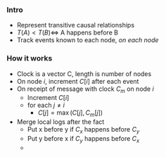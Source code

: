 ### Intro
- Represent transitive causal relationships
- $T(A) < T(B) \iff$ A happens before B
- Track events known to each node, *on each node*
### How it works
- Clock is a vector C, length is number of nodes
- On node $i$, increment $C[i]$ after each event
- On receipt of message with clock $C_m$ on node $i$
	- Increment $C[i]$
	- for each $j \neq i$
		- $C[j] = \max (C[j], C_m [j])$
- Merge local logs after the fact
	- Put x before y if $C_x$ happens before $C_y$ 
	- Put y before x if $C_y$ happens before $C_x$
	- 